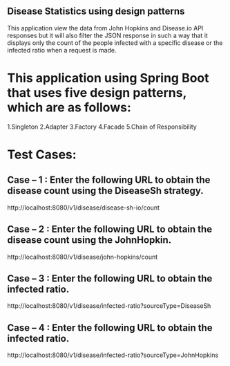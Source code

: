 ## Disease Statistics using design patterns

This application view the data from John Hopkins and Disease.io API responses but it will also filter the JSON response in such a way that it displays only the count of the people infected with a specific disease or the infected ratio when a request is made.

# This application using Spring Boot that uses five design patterns, which are as follows:
1.Singleton
2.Adapter
3.Factory
4.Facade
5.Chain of Responsibility

# Test Cases:

## Case – 1 : Enter the following URL to obtain the disease count using the DiseaseSh strategy.

http://localhost:8080/v1/disease/disease-sh-io/count

 
## Case – 2 : Enter the following URL to obtain the disease count using the JohnHopkin.
http://localhost:8080/v1/disease/john-hopkins/count

 

## Case – 3 : Enter the following URL to obtain the infected ratio.
http://localhost:8080/v1/disease/infected-ratio?sourceType=DiseaseSh

 
## Case – 4 : Enter the following URL to obtain the infected ratio.
http://localhost:8080/v1/disease/infected-ratio?sourceType=JohnHopkins

 
